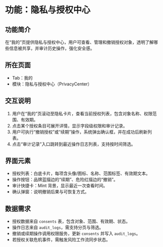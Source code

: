 # 功能：隐私与授权中心

## 功能简介
在“我的”页提供隐私与授权中心，用户可查看、管理和撤销授权对象，透明了解哪些信息被共享，并审计历史操作，强化安全感。

## 所在页面
- Tab：我的
- 模块：隐私与授权中心（PrivacyCenter）

## 交互说明
1. 用户在“我的”页滚动至隐私卡片，查看当前授权列表，包含对象名称、权限范围、有效期。
2. 点击某个授权条目可展开详情，显示字段级权限和审计记录。
3. 用户可执行“撤销授权”或“续期”操作，系统弹出确认框，并在成功后刷新列表。
4. 点击“审计记录”入口跳转到最近操作日志列表，支持按时间筛选。

## 界面元素
- 授权列表：白底卡片，每项含头像/图标、名称、范围标签、有效期文本。
- 操作按钮：品牌蓝描边的“续期”、危险红描边的“撤销”。
- 审计快捷卡：Mint 背景，显示最近一次查看时间。
- 确认弹窗：说明撤销后果与可恢复方式。

## 数据需求
- 授权数据来自 `consents` 表，包含对象、范围、有效期、状态。
- 操作日志来自 `audit_logs`，需支持分页与筛选。
- 撤销或续期操作调用权限服务，更新 `consents` 并写入 `audit_logs`。
- 若授权关联危机事件，需触发风险工作流同步状态。
